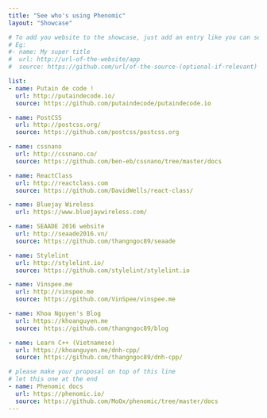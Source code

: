 ```yaml
---
title: "See who's using Phenomic"
layout: "Showcase"

# To add you website to the showcase, just add an entry like you can see below
# Eg:
#- name: My super title
#  url: http://url-of-the-website/app
#  source: https://github.com/url/of-the-source-(optional-if-relevant)

list:
- name: Putain de code !
  url: http://putaindecode.io/
  source: https://github.com/putaindecode/putaindecode.io

- name: PostCSS
  url: http://postcss.org/
  source: https://github.com/postcss/postcss.org

- name: cssnano
  url: http://cssnano.co/
  source: https://github.com/ben-eb/cssnano/tree/master/docs

- name: ReactClass
  url: http://reactclass.com
  source: https://github.com/DavidWells/react-class/

- name: Bluejay Wireless
  url: https://www.bluejaywireless.com/

- name: SEAADE 2016 website
  url: http://seaade2016.vn/
  source: https://github.com/thangngoc89/seaade

- name: Stylelint
  url: http://stylelint.io/
  source: https://github.com/stylelint/stylelint.io

- name: Vinspee.me
  url: http://vinspee.me
  source: https://github.com/VinSpee/vinspee.me

- name: Khoa Nguyen's Blog
  url: https://khoanguyen.me
  source: https://github.com/thangngoc89/blog

- name: Learn C++ (Vietnamese)
  url: https://khoanguyen.me/dnh-cpp/
  source: https://github.com/thangngoc89/dnh-cpp/

# please make your proposal on top of this line
# let this one at the end
- name: Phenomic docs
  url: https://phenomic.io/
  source: https://github.com/MoOx/phenomic/tree/master/docs
---
```

